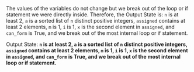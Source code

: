 The values of the variables do not change but we break out of the loop or if statement we were directly inside. Therefore, the Output State is: `n` is at least 2, `a` is a sorted list of `n` distinct positive integers, `assigned` contains at least 2 elements, `m` is 1, `i` is 1, `x` is the second element in `assigned`, and `can_form` is True, and we break out of the most internal loop or if statement.

Output State: **`n` is at least 2, `a` is a sorted list of `n` distinct positive integers, `assigned` contains at least 2 elements, `m` is 1, `i` is 1, `x` is the second element in `assigned`, and `can_form` is True, and we break out of the most internal loop or if statement.**
